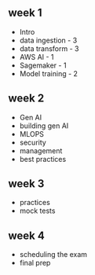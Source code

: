 ## week 1
- Intro
- data ingestion - 3
- data transform  - 3
- AWS AI - 1
- Sagemaker - 1
- Model training - 2

## week 2
- Gen AI
- building gen AI
- MLOPS
- security
- management
- best practices

## week 3
- practices
- mock tests

## week 4
- scheduling the exam
- final prep